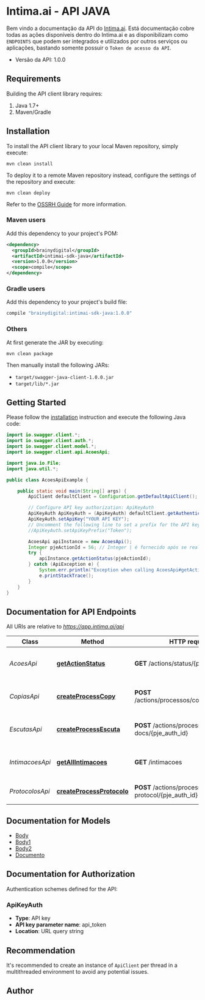 # Intima.ai - API JAVA

Bem vindo a documentação da API do [Intima.ai](https://app.intima.ai). Está documentação cobre todas as ações disponíveis dentro do Intima.ai e as disponibilizam como `ENDPOINTS` que podem ser integrados e utilizados por outros serviços ou aplicações, bastando somente possuir o `Token de acesso da API`.

- Versão da API: 1.0.0

## Requirements

Building the API client library requires:
1. Java 1.7+
2. Maven/Gradle

## Installation

To install the API client library to your local Maven repository, simply execute:

```shell
mvn clean install
```

To deploy it to a remote Maven repository instead, configure the settings of the repository and execute:

```shell
mvn clean deploy
```

Refer to the [OSSRH Guide](http://central.sonatype.org/pages/ossrh-guide.html) for more information.

### Maven users

Add this dependency to your project's POM:

```xml
<dependency>
  <groupId>brainydigital</groupId>
  <artifactId>intimai-sdk-java</artifactId>
  <version>1.0.0</version>
  <scope>compile</scope>
</dependency>
```

### Gradle users

Add this dependency to your project's build file:

```groovy
compile "brainydigital:intimai-sdk-java:1.0.0"
```

### Others

At first generate the JAR by executing:

```shell
mvn clean package
```

Then manually install the following JARs:

* `target/swagger-java-client-1.0.0.jar`
* `target/lib/*.jar`

## Getting Started

Please follow the [installation](#installation) instruction and execute the following Java code:

```java
import io.swagger.client.*;
import io.swagger.client.auth.*;
import io.swagger.client.model.*;
import io.swagger.client.api.AcoesApi;

import java.io.File;
import java.util.*;

public class AcoesApiExample {

    public static void main(String[] args) {
        ApiClient defaultClient = Configuration.getDefaultApiClient();

        // Configure API key authorization: ApiKeyAuth
        ApiKeyAuth ApiKeyAuth = (ApiKeyAuth) defaultClient.getAuthentication("ApiKeyAuth");
        ApiKeyAuth.setApiKey("YOUR API KEY");
        // Uncomment the following line to set a prefix for the API key, e.g. "Token" (defaults to null)
        //ApiKeyAuth.setApiKeyPrefix("Token");

        AcoesApi apiInstance = new AcoesApi();
        Integer pjeActionId = 56; // Integer | é fornecido após se realizar a requisição de qualquer ação para o Intima.ai
        try {
            apiInstance.getActionStatus(pjeActionId);
        } catch (ApiException e) {
            System.err.println("Exception when calling AcoesApi#getActionStatus");
            e.printStackTrace();
        }
    }
}
```

## Documentation for API Endpoints

All URIs are relative to *https://app.intima.ai/api*

Class | Method | HTTP request | Description
------------ | ------------- | ------------- | -------------
*AcoesApi* | [**getActionStatus**](docs/AcoesApi.md#getActionStatus) | **GET** /actions/status/{pje_action_id} | Checa o resultado de uma ação
*CopiasApi* | [**createProcessCopy**](docs/CopiasApi.md#createProcessCopy) | **POST** /actions/processos/copy/{pje_auth_id} | Realiza uma nova cópia processual
*EscutasApi* | [**createProcessEscuta**](docs/EscutasApi.md#createProcessEscuta) | **POST** /actions/process-docs/{pje_auth_id} | Realiza uma nova escuta processual
*IntimacoesApi* | [**getAllIntimacoes**](docs/IntimacoesApi.md#getAllIntimacoes) | **GET** /intimacoes | Visualiza todas as intimações capturadas
*ProtocolosApi* | [**createProcessProtocolo**](docs/ProtocolosApi.md#createProcessProtocolo) | **POST** /actions/process-protocol/{pje_auth_id} | Realiza um novo protocolo

## Documentation for Models

 - [Body](docs/Body.md)
 - [Body1](docs/Body1.md)
 - [Body2](docs/Body2.md)
 - [Documento](docs/Documento.md)

## Documentation for Authorization

Authentication schemes defined for the API:
### ApiKeyAuth

- **Type**: API key
- **API key parameter name**: api_token
- **Location**: URL query string


## Recommendation

It's recommended to create an instance of `ApiClient` per thread in a multithreaded environment to avoid any potential issues.

## Author


